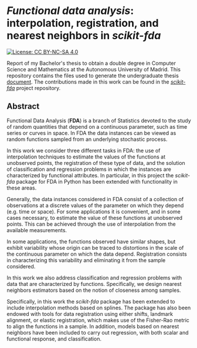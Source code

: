 # *Functional data analysis*: interpolation, registration, and nearest neighbors in _scikit-fda_

[![License: CC BY-NC-SA 4.0](https://img.shields.io/badge/License-CC%20BY--NC--SA%204.0-lightgrey.svg)](https://creativecommons.org/licenses/by-nc-sa/4.0/)

Report of my Bachelor's thesis to obtain a double degree in Computer Science and Mathematics at the Autonomous University of Madrid.
This repository contains the files used to generate the undergraduate thesis 
[document](https://github.com/pablomm/TFG/blob/master/tfg-pablo-marcos.pdf). 
The contributions made in this work can be found in the [_scikit-fda_](https://github.com/GAA-UAM/)  project repository.

## Abstract

Functional Data Analysis (**FDA**) is a branch of Statistics devoted
to the study of random quantities that depend on a continuous parameter,
such as time series or curves in space.
In FDA the data instances can be viewed as random functions
sampled from an underlying stochastic process.

In this work we consider three different tasks in FDA:
the use of interpolation techniques to estimate the values
of the functions at unobserved points,
the registration of these type of data,
and the solution of classification and regression problems in which
the instances are characterized by functional attributes.
In particular, in this project the _scikit-fda_ package
for FDA in Python has been extended
with functionality in these areas.

Generally, the data instances considered in FDA consist of a
collection of observations at a discrete values of the parameter
on which they depend (e.g. time or space).
For some applications it is convenient, and in some cases
necessary, to estimate the value of these functions
at unobserved points.
This can be achieved through the use of interpolation
from the available measurements.

In some applications, the functions observed
have similar shapes, but exhibit variability whose
origin can be traced to distortions in the scale
of the continuous parameter on which the data depend.
Registration consists in characterizing
this variability and eliminating it from the sample considered.

In this work we also address classification and regression problems
with data that are characterized by functions.
Specifically, we design nearest neighbors estimators
based on the notion of closeness among samples.

Specifically, in this work
the _scikit-fda_ package has been extended
to include interpolation methods based on splines.
The package has also been endowed with tools
for data registration using either shifts,
landmark alignment, or elastic registration,
which makes use of the Fisher-Rao metric
to align the functions in a sample.
In addition, models based on nearest neighbors
have been included to carry out regression, with both scalar and functional
response, and classification.
